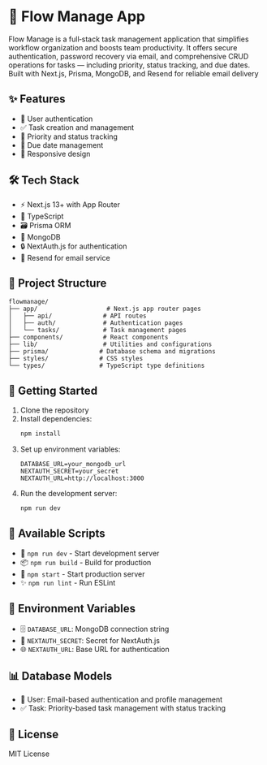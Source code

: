 # 🌊 Flow Manage App

Flow Manage is a full‑stack task management application that simplifies workflow organization and boosts team productivity. It offers secure authentication, password recovery via email, and comprehensive CRUD operations for tasks — including priority, status tracking, and due dates. Built with Next.js, Prisma, MongoDB, and Resend for reliable email delivery

## ✨ Features

- 🔐 User authentication
- ✅ Task creation and management
- 🎯 Priority and status tracking
- 📅 Due date management
- 📱 Responsive design

## 🛠️ Tech Stack

- ⚡ Next.js 13+ with App Router
- 📘 TypeScript
- 🗃️ Prisma ORM
- 🍃 MongoDB
- 🔒 NextAuth.js for authentication
- 📧 Resend for email service

## 📁 Project Structure

```
flowmanage/
├── app/                   # Next.js app router pages
│   ├── api/              # API routes
│   ├── auth/             # Authentication pages
│   └── tasks/            # Task management pages
├── components/           # React components
├── lib/                  # Utilities and configurations
├── prisma/              # Database schema and migrations
├── styles/              # CSS styles
└── types/               # TypeScript type definitions
```

## 🚀 Getting Started

1. Clone the repository
2. Install dependencies:
   ```bash
   npm install
   ```
3. Set up environment variables:
   ```
   DATABASE_URL=your_mongodb_url
   NEXTAUTH_SECRET=your_secret
   NEXTAUTH_URL=http://localhost:3000
   ```
4. Run the development server:
   ```bash
   npm run dev
   ```

## 📝 Available Scripts

- 🔧 `npm run dev` - Start development server
- 📦 `npm run build` - Build for production
- 🚀 `npm start` - Start production server
- ✨ `npm run lint` - Run ESLint

## 🔑 Environment Variables

- 🗄️ `DATABASE_URL`: MongoDB connection string
- 🔐 `NEXTAUTH_SECRET`: Secret for NextAuth.js
- 🌐 `NEXTAUTH_URL`: Base URL for authentication

## 📊 Database Models

- 👤 User: Email-based authentication and profile management
- ✅ Task: Priority-based task management with status tracking

## 📄 License

MIT License
